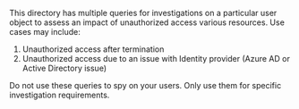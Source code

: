 This directory has multiple queries for investigations on a particular user object to assess an impact of unauthorized access various resources. Use cases may include:
1. Unauthorized access after termination
2. Unauthorized access due to an issue with Identity provider (Azure AD or Active Directory issue)

Do not use these queries to spy on your users. Only use them for specific investigation requirements.
